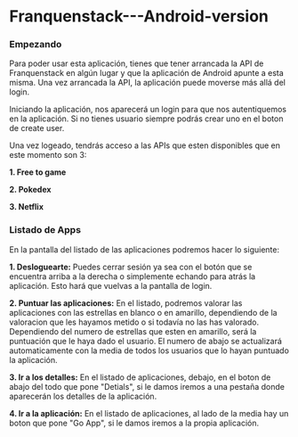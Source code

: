 # Franquenstack---Android-version
### Empezando
Para poder usar esta aplicación, tienes que tener arrancada la API de Franquenstack en algún lugar y que la aplicación de Android apunte a esta misma. Una vez arrancada la API, la aplicación puede moverse más allá del login.

Iniciando la aplicación, nos aparecerá un login para que nos autentiquemos en la aplicación. Si no tienes usuario siempre podrás crear uno en el boton de create user.

Una vez logeado, tendrás acceso a las APIs que esten disponibles que en este momento son 3:

**1. Free to game**

**2. Pokedex**

**3. Netflix**

### Listado de Apps

En la pantalla del listado de las aplicaciones podremos hacer lo siguiente:

**1. Desloguearte:** Puedes cerrar sesión ya sea con el botón que se encuentra arriba a la derecha o simplemente echando para atrás la aplicación. Esto hará que vuelvas a la pantalla de login.

**2. Puntuar las aplicaciones:** En el listado, podremos valorar las aplicaciones con las estrellas en blanco o en amarillo, dependiendo de la valoracion que les hayamos metido o si todavía no las has valorado.
Dependiendo del numero de estrellas que esten en amarillo, será la puntuación que le haya dado el usuario. El numero de abajo se actualizará automaticamente con la media de todos los usuarios que lo hayan puntuado la aplicación.

**3. Ir a los detalles:** En el listado de aplicaciones, debajo, en el boton de abajo del todo que pone "Detials", si le damos iremos a una pestaña donde aparecerán los detalles de la aplicación.

**4. Ir a la aplicación:** En el listado de aplicaciones, al lado de la media hay un boton que pone "Go App", si le damos iremos a la propia aplicación. 
